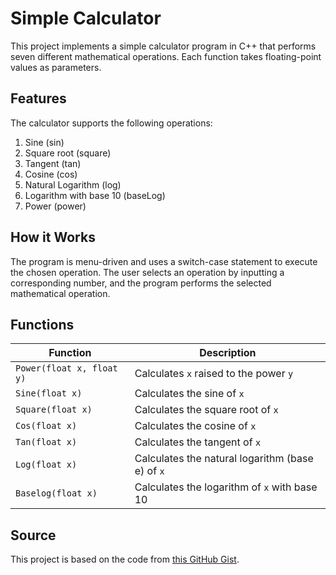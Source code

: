 # Simple Calculator

This project implements a simple calculator program in C++ that performs seven different mathematical operations. Each function takes floating-point values as parameters.

## Features

The calculator supports the following operations:

1. Sine (sin)
2. Square root (square)
3. Tangent (tan)
4. Cosine (cos)
5. Natural Logarithm (log)
6. Logarithm with base 10 (baseLog)
7. Power (power)

## How it Works

The program is menu-driven and uses a switch-case statement to execute the chosen operation. The user selects an operation by inputting a corresponding number, and the program performs the selected mathematical operation.

## Functions

| Function | Description |
|----------|-------------|
| `Power(float x, float y)` | Calculates `x` raised to the power `y` |
| `Sine(float x)` | Calculates the sine of `x` |
| `Square(float x)` | Calculates the square root of `x` |
| `Cos(float x)` | Calculates the cosine of `x` |
| `Tan(float x)` | Calculates the tangent of `x` |
| `Log(float x)` | Calculates the natural logarithm (base e) of `x` |
| `Baselog(float x)` | Calculates the logarithm of `x` with base 10 |

## Source

This project is based on the code from [this GitHub Gist](https://gist.github.com/ebraiz/3be0b62c98c17e76e0df).

